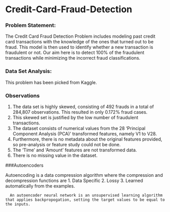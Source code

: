 # Credit-Card-Fraud-Detection

### Problem Statement:

The Credit Card Fraud Detection Problem includes modeling past credit card transactions with the knowledge of the ones that turned out to be fraud. This model is then used to identify whether a new transaction is fraudulent or not. Our aim here is to detect 100% of the fraudulent transactions while minimizing the incorrect fraud classifications.

### Data Set Analysis:

This problem has been picked from Kaggle.



### Observations

1. The data set is highly skewed, consisting of 492 frauds in a total of 284,807 observations. This resulted in only 0.172% fraud cases.
2. This skewed set is justified by the low number of fraudulent transactions.
3. The dataset consists of numerical values from the 28 ‘Principal Component Analysis (PCA)’ transformed features, namely V1 to V28.
4. Furthermore, there is no metadata about the original features provided, so pre-analysis or feature study could not be done.
5. The ‘Time’ and ‘Amount’ features are not transformed data.
6. There is no missing value in the dataset.

###Autoencoders

   Autoencoding is a data compression algorithm where the compression and decompression functions are
          1. Data Specific
          2. Lossy
          3. Learned automatically from the examples.
     
      An autoencoder neural network is an unsupervised learning algorithm that applies backpropogation, setting the target values to be equal to the inputs.
